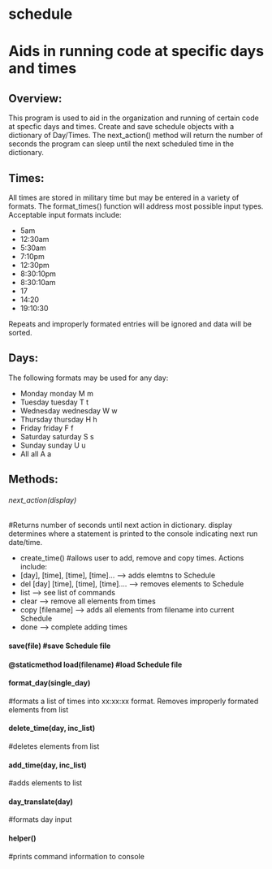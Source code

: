 # schedule
# Aids in running code at specific days and times

<h2>Overview:</h2>
<p>This program is used to aid in the organization and running of certain code at specfic
days and times. Create and save schedule objects with a dictionary of Day/Times. The
next_action() method will return the number of seconds the program can sleep until
the next scheduled time in the dictionary.</p>

<h2>Times:</h2>
<p>All times are stored in military time but may be entered in a variety of formats.
The format_times() function will address most possible input types. Acceptable input 
formats include:</p>

<ul>
  <li>5am</li>
  <li>12:30am</li>
  <li>5:30am</li>
  <li>7:10pm</li>
  <li>12:30pm</li>
  <li>8:30:10pm</li>
  <li>8:30:10am</li>
  <li>17</li>
  <li>14:20</li>
  <li>19:10:30</li>
</ul>

Repeats and improperly formated entries will be ignored and data will be sorted.

<h2>Days:</h2>
<p>The following formats may be used for any day:</p>

<ul>
  <li>Monday monday M m </li>
  <li>Tuesday tuesday T t</li>
  <li>Wednesday wednesday W w</li>
  <li>Thursday thursday H h</li>
  <li>Friday friday F f</li>
  <li>Saturday saturday S s</li>
  <li>Sunday sunday U u</li>
  <li>All all A a</li>
</ul>

<h2>Methods:</h2>
<p><h6>next_action(display)</h6> #Returns number of seconds until next action in dictionary. display
determines where a statement is printed to the console indicating next run date/time.</p>

<ul>
  <li>create_time() #allows user to add, remove and copy times. Actions include:</li>
  <li>[day], [time], [time], [time]... --> adds elemtns to Schedule</li>
  <li>del [day] [time], [time], [time].... --> removes elements to Schedule</li>
  <li>list --> see list of commands</li>
  <li>clear --> remove all elements from times</li>
  <li>copy [filename] --> adds all elements from filename into current Schedule</li>
  <li>done --> complete adding times</li>
</ul>


<h4>save(file) #save Schedule file</h4>

<h4>@staticmethod load(filename) #load Schedule file</h4>

<h4>format_day(single_day)</h4>
<p>#formats a list of times into xx:xx:xx format. Removes improperly
formated elements from list</p>

<h4>delete_time(day, inc_list)</h4>
<p>#deletes elements from list</p>

<h4>add_time(day, inc_list)</h4>
<p>#adds elements to list</p>

<h4>day_translate(day)</h4>
<p>#formats day input</p>

<h4>helper()</h4>
<p>#prints command information to console</p>